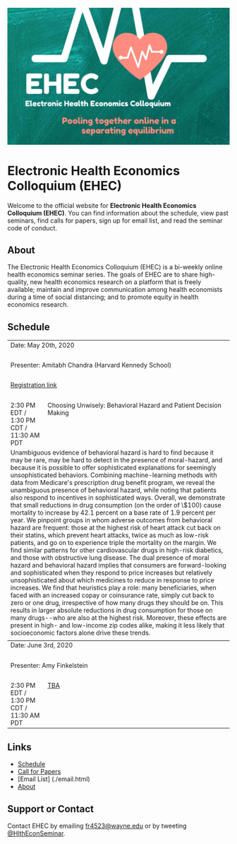 ![Banner](ehec_banner.jpg)

# Electronic Health Economics Colloquium (EHEC)

Welcome to the official website for **Electronic Health Economics Colloquium (EHEC)**.  You can find information about the schedule, view past seminars, find calls for papers,  sign up for email list, and read the seminar code of conduct.  

## About

The Electronic Health Economics Colloquium (EHEC) is a bi-weekly online health economics seminar series. The goals of EHEC are to share high-quality, new health economics research on a platform that is freely available; maintain and improve communication among health economists during a time of social distancing; and to promote equity in health economics research.


## Schedule
<table width="100%" cellspacing="5" cellpadding="5">
<tr>
  <td colspan="4" height="40" valign="top" class="session">Date: May 20th, 2020</td>
</tr>
<tr>
  <td colspan="2" height="40" valign="top" class="chair">Presenter: Amitabh Chandra (Harvard Kennedy School)</td>
</tr>
<tr>
  <td colspan="2" height="40" valign="top" class="registration"><a href="https://umn.zoom.us/webinar/register/WN_9vz8VURTR_Wmfy3v_fAQCQ">Registration link</a></td>
</tr>
<tr>
  <td width="70" valign="top" class="time">2:30 PM EDT / 1:30 PM CDT / 11:30 AM PDT</td>
  <td height="30" valign="top" class="paper">Choosing Unwisely: Behavioral Hazard and Patient Decision Making</td>
</tr>
<tr>
  <td colspan="2" height="40" valign="top" class="chair">Unambiguous evidence of behavioral hazard is hard to find because it may be rare, may be hard to detect in the presence of moral-hazard, and because it is possible to offer sophisticated explanations for seemingly unsophisticated behaviors. Combining machine-learning methods with data from Medicare's prescription drug benefit program, we reveal the unambiguous presence of behavioral hazard, while noting that patients also respond to incentives in sophisticated ways. Overall, we demonstrate that small reductions in drug consumption (on the order of \$100) cause mortality to increase by 42.1 percent on a base rate of 1.9 percent per year. We pinpoint groups in whom adverse outcomes from behavioral hazard are frequent: those at the highest risk of heart attack cut back on their statins, which prevent heart attacks, twice as much as low-risk patients, and go on to experience triple the mortality on the margin. We find similar patterns for other cardiovascular drugs in high-risk diabetics, and those with obstructive lung disease.  The dual presence of moral hazard and behavioral hazard implies that consumers are forward-looking and sophisticated when they respond to price increases but relatively unsophisticated about which medicines to reduce in response to price increases. We find that heuristics play a role: many beneficiaries, when faced with an increased copay or coinsurance rate, simply cut back to zero or one drug, irrespective of how many drugs they should be on. This results in larger absolute reductions in drug consumption for those on many drugs--who are also at the highest risk. Moreover, these effects are present in high- and low-income zip codes alike, making it less likely that socioeconomic factors alone drive these trends.</td>
</tr>
  <tr style="border-bottom:1px solid black">
    <td colspan="100%"></td>
  </tr>



<tr>
  <td colspan="2" height="40" valign="top" class="session">Date: June 3rd, 2020</td>
</tr>
<tr>
  <td colspan="2" height="40" valign="top" class="chair">Presenter: Amy Finkelstein </td>
</tr>
<tr>
  <td width="70" valign="top" class="time">2:30 PM EDT / 1:30 PM CDT / 11:30 AM PDT</td>
  <td height="30" valign="top" class="paper"><a href="pdfs/paper1.pdf">TBA</a></td>
</tr>

</table>













<!--
### (Full event name for this year)

**Date**: April 23rd, 2020

**Registration**: [Register here](https://zoom.us/webinar/register/WN_8xeT7qlyS3WUpz9wUWrDQg)

**Register for Mailing List**: [Register here](https://docs.google.com/forms/d/e/1FAIpQLSeDt2f2QulpkWzOwkDB0vLl9Kp8xdC9n5BKTQF-46w-zcxc3g/viewform)

<table width="100%" cellspacing="5" cellpadding="5">

<tr>
  <td colspan="2" height="40" valign="top" class="session">Session 1: Asset Pricing</td>
</tr>
<tr>
  <td colspan="2" height="40" valign="top" class="chair">Chair: Irina Zviadadze (HEC Paris)</td>
</tr>


<tr>
  <td width="70" valign="top" class="time">10:00 am</td>
  <td height="30" valign="top" class="paper">Micro Uncertainty and Asset Prices</td>
</tr>
<tr>
  <td></td>
  <td height="30" valign="top" class="author">Bernard Herskovic (UCLA), Thilo Kind (LBS), Howard Kung (LBS)</td>
</tr>
<tr>
  <td></td>
  <td height="40" valign="top" class="author">Discussant: Max Croce (Bocconi)</td>
</tr>


<tr>
  <td width="70" valign="top" class="time">10:40 am</td>
  <td height="30" valign="top" class="paper"><a href="RamadoraiZeni_ClimateRegulationEmissionsAbatement.pdf">Climate Regulation and Emissions Abatement: Theory and Evidence from Firms’ Disclosures</a></td>
</tr>
<tr>
  <td></td>
  <td height="30" valign="top" class="author">Tarun Ramadorai (Imperial), Federica Zeni (Imperial)</td>
</tr>
<tr>
  <td></td>
  <td height="30" valign="top" class="author">Discussant: Zacharias Sautner (Frankfurt School of Finance & Management)</td>
</tr>


<tr>
  <td width="70" valign="top" class="time">11:20 am</td>
  <td height="30" valign="top" class="paper"><a href="BussSundaresan_PassiveOnwershipInfoEfficiency.pdf">More Risk, More Information: How Passive Ownership Can Improve Informational Efficiency</a></td>
</tr>
<tr>
  <td></td>
  <td height="30" valign="top" class="author">Adrian Buss (INSEAD), Savitar Sundaresan (Imperial)</td>
</tr>
<tr>
  <td></td>
  <td height="30" valign="top" class="author">Discussant: Alexander Guembel (Toulouse School of Economics)</td>
</tr>


<tr>
  <td width="70" valign="top" class="time">12:00 pm</td>
  <td height="60" valign="top" class="author">Break</td>
</tr>



<tr>
  <td colspan="2" height="40" valign="top" class="session">Session 2: Corporate Finance</td>
</tr>
<tr>
  <td colspan="2" height="40" valign="top" class="chair">Chair: Johan Hombert (HEC Paris)</td>
</tr>


<tr>
  <td width="70" valign="top" class="time">2:00 pm</td>
  <td height="30" valign="top" class="paper"><a href="AlfaroPark_FirmUncertaintyHouseholdSpending.pdf">Firm Uncertainty and Household Spending</a></td>
</tr>
<tr>
  <td></td>
  <td height="30" valign="top" class="author">Ivan Alfaro (BI), Hoonsuk Park (NTU)</td>
</tr>
<tr>
  <td></td>
  <td height="40" valign="top" class="author">Discussant: Sylvain Catherine (Wharton)</td>
</tr>


<tr>
  <td width="70" valign="top" class="time">2:40 pm</td>
  <td height="30" valign="top" class="paper"><a href="HacamoKleiner_ForcedEntrepreneurs.pdf">Forced Entrepreneurs</a></td>
</tr>
<tr>
  <td></td>
  <td height="30" valign="top" class="author">Isaac Hacamo (Indiana), Kristoph Kleiner (Indiana)</td>
</tr>
<tr>
  <td></td>
  <td height="40" valign="top" class="author">Discussant: Hans Hvide (University of Bergen)</td>
</tr>

<tr>
  <td width="70" valign="top" class="time">3:20 pm</td>
  <td height="30" valign="top" class="paper">Trade Shocks and Credit Reallocation</td>
</tr>
<tr>
  <td></td>
  <td height="30" valign="top" class="author">Stefano Federico (Bank of Italy), Fadi Hassan (Bank of Italy), Veronica Rappoport (LSE)</td>
</tr>
<tr>
  <td></td>
  <td height="40" valign="top" class="author">Discussant: Melina Papoutsi (ECB)</td>
</tr>


<tr>
  <td width="70" valign="top" class="time">4:00 pm</td>
  <td height="30" valign="top" class="author">Adjourn</td>
</tr>

<tr>
  <td colspan="2" height="30" valign="top" class="time"></td>
</tr>

</table>
-->

<!--
## Calendar

Here is a calendar for the upcoming schedule.

<iframe src="https://calendar.google.com/calendar/embed?height=600&amp;wkst=1&amp;bgcolor=%23ffffff&amp;ctz=America%2FNew_York&amp;src=YXVxdThhYjJkMXVnbW1qNmlicXJnNHZ1bDE2Zmg1MDZAaW1wb3J0LmNhbGVuZGFyLmdvb2dsZS5jb20&amp;color=%233F51B5&amp;color=%237986CB&amp;color=%234285F4&amp;color=%23795548&amp;color=%23F4511E&amp;color=%23D81B60&amp;mode=AGENDA&amp;title=virtual-econ.info" style="border-width:0" width="800" height="600" frameborder="0" scrolling="no"></iframe>



Please note that **these times are for the XX zone**.
-->


## Links

- [Schedule](./schedule.html)
- [Call for Papers](./call.html)
- [Email List] (./email.html)
- [About](./about.html)

<!--
- The [AEA list of online seminars](https://www.aeaweb.org/resources/online-seminars)
-->

<!--
- [Google calendar link](https://calendar.google.com/calendar/embed?src=4p7jc9qc9igeb83pmkpjgi80fg%40group.calendar.google.com&ctz=America%2FLos_Angeles) and the calendar in [iCal format](https://calendar.google.com/calendar/ical/4p7jc9qc9igeb83pmkpjgi80fg%40group.calendar.google.com/public/basic.ics)
-->

## Support or Contact

Contact EHEC by emailing [fr4523@wayne.edu](mailto:fr4523@wayne.edu) or by tweeting [@HlthEconSeminar](https://twitter.com/HlthEconSeminar).
